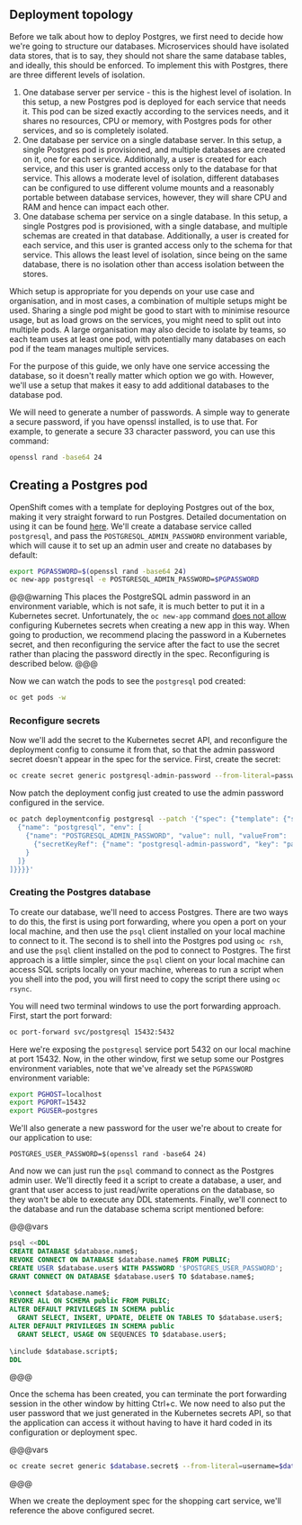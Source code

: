 ## Deployment topology

Before we talk about how to deploy Postgres, we first need to decide how we're going to structure our databases. Microservices should have isolated data stores, that is to say, they should not share the same database tables, and ideally, this should be enforced. To implement this with Postgres, there are three different levels of isolation.

1. One database server per service - this is the highest level of isolation. In this setup, a new Postgres pod is deployed for each service that needs it. This pod can be sized exactly according to the services needs, and it shares no resources, CPU or memory, with Postgres pods for other services, and so is completely isolated.
2. One database per service on a single database server. In this setup, a single Postgres pod is provisioned, and multiple databases are created on it, one for each service. Additionally, a user is created for each service, and this user is granted access only to the database for that service. This allows a moderate level of isolation, different databases can be configured to use different volume mounts and a reasonably portable between database services, however, they will share CPU and RAM and hence can impact each other.
3. One database schema per service on a single database. In this setup, a single Postgres pod is provisioned, with a single database, and multiple schemas are created in that database. Additionally, a user is created for each service, and this user is granted access only to the schema for that service. This allows the least level of isolation, since being on the same database, there is no isolation other than access isolation between the stores.

Which setup is appropriate for you depends on your use case and organisation, and in most cases, a combination of multiple setups might be used. Sharing a single pod might be good to start with to minimise resource usage, but as load grows on the services, you might need to split out into multiple pods. A large organisation may also decide to isolate by teams, so each team uses at least one pod, with potentially many databases on each pod if the team manages multiple services.

For the purpose of this guide, we only have one service accessing the database, so it doesn't really matter which option we go with. However, we'll use a setup that makes it easy to add additional databases to the database pod.

We will need to generate a number of passwords. A simple way to generate a secure password, if you have openssl installed, is to use that. For example, to generate a secure 33 character password, you can use this command:

```sh
openssl rand -base64 24
```

## Creating a Postgres pod

OpenShift comes with a template for deploying Postgres out of the box, making it very straight forward to run Postgres. Detailed documentation on using it can be found [here](https://docs.openshift.com/container-platform/latest/using_images/db_images/postgresql.html). We'll create a database service called `postgresql`, and pass the `POSTGRESQL_ADMIN_PASSWORD` environment variable, which will cause it to set up an admin user and create no databases by default:

```sh
export PGPASSWORD=$(openssl rand -base64 24)
oc new-app postgresql -e POSTGRESQL_ADMIN_PASSWORD=$PGPASSWORD
```

@@@warning
This places the PostgreSQL admin password in an environment variable, which is not safe, it is much better to put it in a Kubernetes secret. Unfortunately, the `oc new-app` command [does not allow](https://github.com/openshift/origin/issues/21619) configuring Kubernetes secrets when creating a new app in this way. When going to production, we recommend placing the password in a Kubernetes secret, and then reconfiguring the service after the fact to use the secret rather than placing the password directly in the spec. Reconfiguring is described below.
@@@

Now we can watch the pods to see the `postgresql` pod created:

```sh
oc get pods -w
```

### Reconfigure secrets

Now we'll add the secret to the Kubernetes secret API, and reconfigure the deployment config to consume it from that, so that the admin password secret doesn't appear in the spec for the service. First, create the secret:

```sh
oc create secret generic postgresql-admin-password --from-literal=password=$PGPASSWORD
```

Now patch the deployment config just created to use the admin password configured in the service.

```sh
oc patch deploymentconfig postgresql --patch '{"spec": {"template": {"spec": {"containers": [
  {"name": "postgresql", "env": [
    {"name": "POSTGRESQL_ADMIN_PASSWORD", "value": null, "valueFrom": 
      {"secretKeyRef": {"name": "postgresql-admin-password", "key": "password"}}
    }
  ]}
]}}}}'
```

### Creating the Postgres database

To create our database, we'll need to access Postgres. There are two ways to do this, the first is using port forwarding, where you open a port on your local machine, and then use the `psql` client installed on your local machine to connect to it. The second is to shell into the Postgres pod using `oc rsh`, and use the `psql` client installed on the pod to connect to Postgres. The first approach is a little simpler, since the `psql` client on your local machine can access SQL scripts locally on your machine, whereas to run a script when you shell into the pod, you will first need to copy the script there using `oc rsync`.

You will need two terminal windows to use the port forwarding approach. First, start the port forward:

```sh
oc port-forward svc/postgresql 15432:5432
```

Here we're exposing the `postgresql` service port 5432 on our local machine at port 15432. Now, in the other window, first we setup some our Postgres environment variables, note that we've already set the `PGPASSWORD` environment variable:

```sh
export PGHOST=localhost
export PGPORT=15432
export PGUSER=postgres
```

We'll also generate a new password for the user we're about to create for our application to use:

```
POSTGRES_USER_PASSWORD=$(openssl rand -base64 24)
```

And now we can just run the `psql` command to connect as the Postgres admin user. We'll directly feed it a script to create a database, a user, and grant that user access to just read/write operations on the database, so they won't be able to execute any DDL statements. Finally, we'll connect to the database and run the database schema script mentioned before:

@@@vars
```sql
psql <<DDL
CREATE DATABASE $database.name$;
REVOKE CONNECT ON DATABASE $database.name$ FROM PUBLIC;
CREATE USER $database.user$ WITH PASSWORD '$POSTGRES_USER_PASSWORD';
GRANT CONNECT ON DATABASE $database.user$ TO $database.name$;

\connect $database.name$;
REVOKE ALL ON SCHEMA public FROM PUBLIC;
ALTER DEFAULT PRIVILEGES IN SCHEMA public
  GRANT SELECT, INSERT, UPDATE, DELETE ON TABLES TO $database.user$;
ALTER DEFAULT PRIVILEGES IN SCHEMA public
  GRANT SELECT, USAGE ON SEQUENCES TO $database.user$;
  
\include $database.script$;
DDL
```
@@@

Once the schema has been created, you can terminate the port forwarding session in the other window by hitting Ctrl+c. We now need to also put the user password that we just generated in the Kubernetes secrets API, so that the application can access it without having to have it hard coded in its configuration or deployment spec.

@@@vars
```sh
oc create secret generic $database.secret$ --from-literal=username=$database.user$ --from-literal=password="$POSTGRES_USER_PASSWORD"
```
@@@

When we create the deployment spec for the shopping cart service, we'll reference the above configured secret.